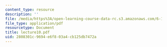 ```yaml
---
content_type: resource
description: ''
file: /media/https%3A/open-learning-course-data-rc.s3.amazonaws.com/6-152j-micro-nano-processing-technology-fall-2005/2808301c9694e6f803a4cb125db7472a_lecture10.pdf
file_type: application/pdf
resourcetype: Document
title: lecture10.pdf
uid: 2808301c-9694-e6f8-03a4-cb125db7472a
---
```

